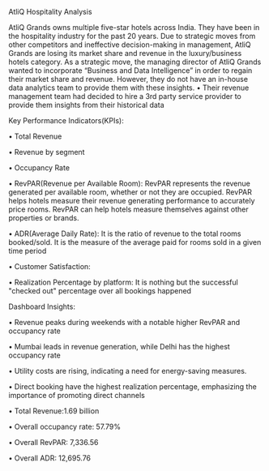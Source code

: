 AtliQ Hospitality Analysis
 
 AtliQ Grands owns multiple five-star hotels across India. They have been in the 
hospitality industry for the past 20 years. Due to strategic moves from other 
competitors and ineffective decision-making in management, AtliQ Grands are 
losing its market share and revenue in the luxury/business hotels category. As a 
strategic move, the managing director of AtliQ Grands wanted to incorporate 
“Business and Data Intelligence” in order to regain their market share and 
revenue. However, they do not have an in-house data analytics team to provide 
them with these insights.
 • Their revenue management team had decided to hire a 3rd party service provider 
to provide them insights from their historical data

Key Performance Indicators(KPIs):


 • Total Revenue
 
 • Revenue by segment
 
 • Occupancy Rate
 
 • RevPAR(Revenue per Available Room):
 RevPAR represents the revenue generated per available room, whether or not they are 
occupied. RevPAR helps hotels measure their revenue generating performance to accurately 
price rooms. RevPAR can help hotels measure themselves against other properties or brands. 

• ADR(Average Daily Rate):
 It is the ratio of revenue to the total rooms booked/sold. 
It is the measure of the average paid for rooms sold in a given time period

• Customer Satisfaction:

 • Realization Percentage by platform:
 It is nothing but the successful "checked out" percentage over all bookings happened

 Dashboard Insights:

 
 • Revenue peaks during weekends with a notable higher RevPAR and 
occupancy rate

 • Mumbai leads in revenue generation, while Delhi has the highest 
occupancy rate 

• Utility costs are rising, indicating a need for energy-saving measures.

 • Direct booking have the highest realization percentage, emphasizing the 
importance of promoting direct channels

 • Total Revenue:1.69 billion
 
 • Overall occupancy rate: 57.79%
 
 • Overall RevPAR: 7,336.56
 
 • Overall ADR: 12,695.76


 
